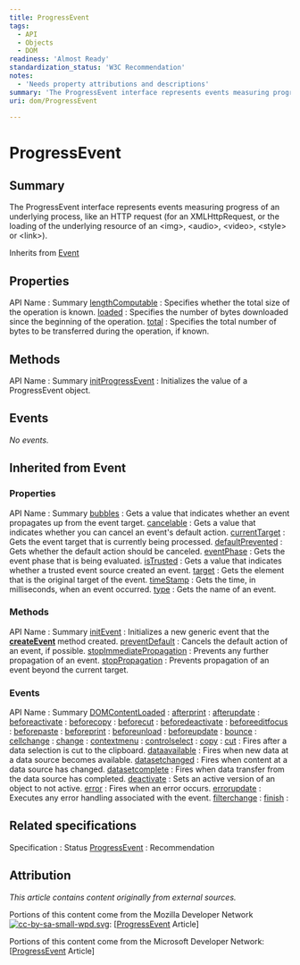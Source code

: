 ```yaml
---
title: ProgressEvent
tags:
  - API
  - Objects
  - DOM
readiness: 'Almost Ready'
standardization_status: 'W3C Recommendation'
notes:
  - 'Needs property attributions and descriptions'
summary: 'The ProgressEvent interface represents events measuring progress of an underlying process, like an HTTP request (for an XMLHttpRequest, or the loading of the underlying resource of an <img>, <audio>, <video>, <style> or <link>).'
uri: dom/ProgressEvent

---
```

# ProgressEvent

## Summary

The ProgressEvent interface represents events measuring progress of an underlying process, like an HTTP request (for an XMLHttpRequest, or the loading of the underlying resource of an \<img\>, \<audio\>, \<video\>, \<style\> or \<link\>).

<span data-meta="subclass_of" data-type="key">Inherits from <span data-type="value">[Event](/dom/Event)</span></span>

## Properties

API Name
:   Summary
[lengthComputable](/dom/ProgressEvent/lengthComputable)
:   Specifies whether the total size of the operation is known.
[loaded](/dom/ProgressEvent/loaded)
:   Specifies the number of bytes downloaded since the beginning of the operation.
[total](/dom/ProgressEvent/total)
:   Specifies the total number of bytes to be transferred during the operation, if known.

## Methods

API Name
:   Summary
[initProgressEvent](/dom/ProgressEvent/initProgressEvent)
:   Initializes the value of a ProgressEvent object.

## Events

*No events.*

## Inherited from Event

### Properties

API Name
:   Summary
[bubbles](/dom/Event/bubbles)
:   Gets a value that indicates whether an event propagates up from the event target.
[cancelable](/dom/Event/cancelable)
:   Gets a value that indicates whether you can cancel an event's default action.
[currentTarget](/dom/Event/currentTarget)
:   Gets the event target that is currently being processed.
[defaultPrevented](/dom/Event/defaultPrevented)
:   Gets whether the default action should be canceled.
[eventPhase](/dom/Event/eventPhase)
:   Gets the event phase that is being evaluated.
[isTrusted](/dom/Event/isTrusted)
:   Gets a value that indicates whether a trusted event source created an event.
[target](/dom/Event/target)
:   Gets the element that is the original target of the event.
[timeStamp](/dom/Event/timeStamp)
:   Gets the time, in milliseconds, when an event occurred.
[type](/dom/Event/type)
:   Gets the name of an event.

### Methods

API Name
:   Summary
[initEvent](/dom/Event/initEvent)
:   Initializes a new generic event that the [**createEvent**](/dom/Document/createEvent) method created.
[preventDefault](/dom/Event/preventDefault)
:   Cancels the default action of an event, if possible.
[stopImmediatePropagation](/dom/Event/stopImmediatePropagation)
:   Prevents any further propagation of an event.
[stopPropagation](/dom/Event/stopPropagation)
:   Prevents propagation of an event beyond the current target.

### Events

API Name
:   Summary
[DOMContentLoaded](/dom/Event/DOMContentLoaded)
:
[afterprint](/dom/Event/afterprint)
:
[afterupdate](/dom/Event/afterupdate)
:
[beforeactivate](/dom/Event/beforeactivate)
:
[beforecopy](/dom/Event/beforecopy)
:
[beforecut](/dom/Event/beforecut)
:
[beforedeactivate](/dom/Event/beforedeactivate)
:
[beforeeditfocus](/dom/Event/beforeeditfocus)
:
[beforepaste](/dom/Event/beforepaste)
:
[beforeprint](/dom/Event/beforeprint)
:
[beforeunload](/dom/Event/beforeunload)
:
[beforeupdate](/dom/Event/beforeupdate)
:
[bounce](/dom/Event/bounce)
:
[cellchange](/dom/Event/cellchange)
:
[change](/dom/Event/change)
:
[contextmenu](/dom/Event/contextmenu)
:
[controlselect](/dom/Event/controlselect)
:
[copy](/dom/Event/copy)
:
[cut](/dom/Event/cut)
:   Fires after a data selection is cut to the clipboard.
[dataavailable](/dom/Event/dataavailable)
:   Fires when new data at a data source becomes available.
[datasetchanged](/dom/Event/datasetchanged)
:   Fires when content at a data source has changed.
[datasetcomplete](/dom/Event/datasetcomplete)
:   Fires when data transfer from the data source has completed.
[deactivate](/dom/Event/deactivate)
:   Sets an active version of an object to not active.
[error](/dom/Event/error)
:   Fires when an error occurs.
[errorupdate](/dom/Event/errorupdate)
:   Executes any error handling associated with the event.
[filterchange](/dom/Event/filterchange)
:
[finish](/dom/Event/finish)
:

## Related specifications

Specification
:   Status
[ProgressEvent](http://www.w3.org/TR/progress-events/)
:   Recommendation

## Attribution

*This article contains content originally from external sources.*

Portions of this content come from the Mozilla Developer Network [![cc-by-sa-small-wpd.svg](/assets/thumb/8/8c/cc-by-sa-small-wpd.svg/120px-cc-by-sa-small-wpd.svg.png)](http://creativecommons.org/licenses/by-sa/3.0/us/): [[ProgressEvent](https://developer.mozilla.org/en-US/docs/Web/API/ProgressEvent) Article]

Portions of this content come from the Microsoft Developer Network: [[ProgressEvent](http://msdn.microsoft.com/en-us/library/ie/hh772352(v=vs.85).aspx) Article]

